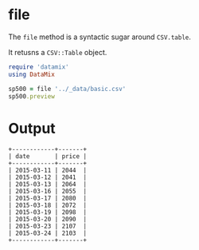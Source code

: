 # file

The `file` method is a syntactic sugar around `CSV.table`.

It retusns a `CSV::Table` object.

```ruby
require 'datamix'
using DataMix

sp500 = file '../_data/basic.csv'
sp500.preview

```

# Output

```
+------------+-------+
| date       | price |
+------------+-------+
| 2015-03-11 | 2044  |
| 2015-03-12 | 2041  |
| 2015-03-13 | 2064  |
| 2015-03-16 | 2055  |
| 2015-03-17 | 2080  |
| 2015-03-18 | 2072  |
| 2015-03-19 | 2098  |
| 2015-03-20 | 2090  |
| 2015-03-23 | 2107  |
| 2015-03-24 | 2103  |
+------------+-------+
```
